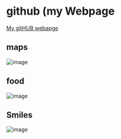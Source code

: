 # github (my Webpage

[My gitHUB webapge](https://github.com/evan7352)

## maps

![image](https://github.com/user-attachments/assets/915322fc-f8f1-42a3-88e2-c36bb06ba665)


## food

![image](https://github.com/user-attachments/assets/fa23aef8-f358-4ea8-af05-73748b9769dd)


## Smiles

![image](https://github.com/user-attachments/assets/c5d10afe-c087-4962-86d9-3926216ea24f)


